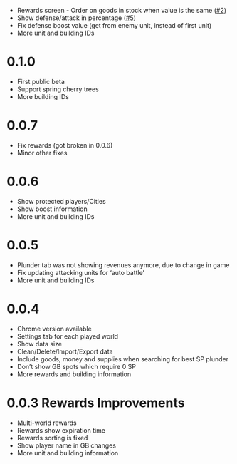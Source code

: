 * Rewards screen - Order on goods in stock when value is the same ([#2](https://github.com/veger/foei/issues/2))
* Show defense/attack in percentage ([#5](https://github.com/veger/foei/issues/5))
* Fix defense boost value (get from enemy unit, instead of first unit)
* More unit and building IDs

# 0.1.0
* First public beta
* Support spring cherry trees
* More building IDs

# 0.0.7
* Fix rewards (got broken in 0.0.6)
* Minor other fixes

# 0.0.6
* Show protected players/Cities
* Show boost information
* More unit and building IDs

# 0.0.5
* Plunder tab was not showing revenues anymore, due to change in game
* Fix updating attacking units for ‘auto battle’
* More unit and building IDs

# 0.0.4
* Chrome version available
* Settings tab for each played world
* Show data size
* Clean/Delete/Import/Export data
* Include goods, money and supplies when searching for best SP plunder
* Don’t show GB spots which require 0 SP
* More rewards and building information

# 0.0.3 Rewards Improvements
* Multi-world rewards
* Rewards show expiration time
* Rewards sorting is fixed
* Show player name in GB changes
* More unit and building information
